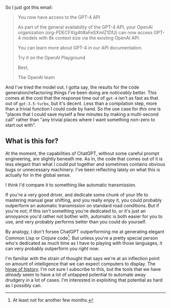 So I just got this email:

> You now have access to the GPT-4 API
>
> As part of the general availability of the GPT-4 API, your OpenAI organization (org-PDECFXlg4ti8aFeSXmlZ1DfJ) can now access GPT-4 models with 8k context size via the existing OpenAI API.
>
> You can learn more about GPT-4 in our API documentation.
>
> Try it on the OpenAI Playground
>
> Best,
>
> The OpenAI team

And I've tried the model out. I gotta say, the results for the code generation/refactoring things I've been doing are _noticeably_ better. This comes at the cost that the response time out of `gpt-4` isn't as fast as that out of `gpt-3.5-turbo`, but it's decent. Less than a compilation step, more than a trivial function I could code by hand. So the use case for _this_ one is "places that I could save myself a few minutes by making a multi-second call" rather than "any trivial places where I want something non-zero to start out with".

## What is this for?

At the moment, the capabilities of ChatGPT, without some careful prompt engineering, are slightly beneath me. As in, the code that comes out of it is less elegant than what I could put together and sometimes contains obvious bugs or unnecessary machinery. I've been reflecting lately on what this is actually for in the global sense.

I think I'd compare it to something like automatic transmission.

If you're a very good driver, and dedicate some chunk of your life to mastering manual gear shifting, and you really enjoy it, you could probably outperform an automatic transmission on standard road conditions. But if you're not; if this isn't something you're dedicated to, or it's just an annoyance you'd rather not bother with, automatic is both easier for you to use, and very probably performs better than you could do yourself.

By analogy, I don't forsee ChatGPT outperforming me at generating elegant Common Lisp or Clojure code[^at-least-not-for]. But unless you're a pretty special person who's dedicated as much time as I have to playing with those languages, it can very probably outperform you _right now_.

[^at-least-not-for]: At least not for another few months.

I'm familiar with the strain of thought that says we're at an inflection point on amount of intelligence that we can expect computers to display. The [hinge of history](https://astralcodexten.substack.com/p/half-an-hour-before-dawn-in-san-francisco). I'm not sure I subscribe to this, but the tools that we have _already_ seem to have a lot of untapped potential to automate away drudgery in a lot of cases. I'm interested in exploiting that potential as hard as I possibly can.
